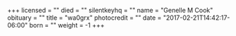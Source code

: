 +++
licensed = ""
died = ""
silentkeyhq = ""
name = "Genelle M Cook"
obituary = ""
title = "wa0grx"
photocredit = ""
date = "2017-02-21T14:42:17-06:00"
born = ""
weight = -1
+++

